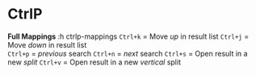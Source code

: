# CtrlP
**Full Mappings** :h ctrlp-mappings
    `Ctrl+k` =  Move *up* in result list 
    `Ctrl+j` =  Move *down* in result list  
    `Ctrl+p` =  *previous* search 
    `Ctrl+n` =  *next* search 
    `Ctrl+s` =  Open result in a new *split* 
    `Ctrl+v` =  Open result in a new *vertical* split 
